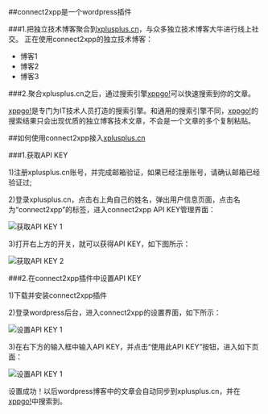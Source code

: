 ##connect2xpp是一个wordpress插件

###1.把独立技术博客聚合到[xplusplus.cn](http://www.xplusplus.cn)，与众多独立技术博客大牛进行线上社交。
正在使用connect2xpp的独立技术博客：

* 博客1
* 博客2
* 博客3

###2.聚合xplusplus.cn之后，通过搜索引擎[xppgo!](http://www.xplusplus.cn/search)可以快速搜索到你的文章。

[xppgo!](http://www.xplusplus.cn/search)是专门为IT技术人员打造的搜索引擎。和通用的搜索引擎不同，[xppgo!](http://www.xplusplus.cn/search)的搜索结果只会出现优质的独立博客技术文章，不会是一个文章的多个复制粘贴。

##如何使用connect2xpp接入[xplusplus.cn](http://www.xplusplus.cn)

###1.获取API KEY

1)注册xplusplus.cn账号，并完成邮箱验证，如果已经注册账号，请确认邮箱已经验证过;

2)登录xplusplus.cn，点击右上角自己的姓名，弹出用户信息页面，点击名为“connect2xpp”的标签，进入connect2xpp API KEY管理界面：

![获取API KEY 1](http://www.xplusplus.cn/asset/img/connect2xpp_setting.jpg)

3)打开右上方的开关，就可以获得API KEY，如下图所示：

![获取API KEY 2](http://www.xplusplus.cn/asset/img/connect2xpp_setting_1.jpg)

###2.在connect2xpp插件中设置API KEY

1)下载并安装connect2xpp插件

2)登录wordpress后台，进入connect2xpp的设置界面，如下所示：

![设置API KEY 1](http://www.xplusplus.cn/asset/img/connect2xpp_setting_2.jpg)

3)在右下方的输入框中输入API KEY，并点击“使用此API KEY”按钮，进入如下页面：

![设置API KEY 1](http://www.xplusplus.cn/asset/img/connect2xpp_setting_3.jpg)

设置成功！以后wordpress博客中的文章会自动同步到xplusplus.cn，并在[xppgo!](http://www.xplusplus.cn/search)中搜索到。